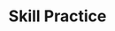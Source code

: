 ---
title: Skill Practice

source:
- title: Common Core Basics
  subject: Social Studies
  chapter: 2
  toc_type: Lesson Review
  toc_number: 2.4
  pages: 94 - 101

questions:
  - excerpt: 1, 2
    text: >
      <img class="responsive-img materialboxed" src="-skill_practice-2.4.png" />
  - number: 1
    text: >
      What relationship do the graphs show between unemployment in 1933 and personal income that same year?
    choice:
      - option: A
        text: Unemployment was at a high, and so was personal income.
      - option: B
        text: Unemployment was low. and so was personal income.
      - option: C
        text: Unemployment was at its highest point in the same year that personal income was at its lowest point.
      - option: D
        text: There is no relat ionship between unemployment and personal income. 
    answer:
      - option: C
        text: >
          In 1933, unemployment was at its highest point and personal income was at its lowest point. As the number of unemployed people goes up, the average income per person goes down.
  - number: 2
    text: >
      What do the two graphs show about unemployment?
    choice:
      - option: A
        text: It increased from 1929 to 1933, and the gross national product declined.
      - option: B
        text: It decreased from 1929 to 1933, and the gross national product decreased in the same period.
      - option: C
        text: It declined continuously from 1933.
      - option: D
        text: Unemployment and the gross national product both increased in 1938.
    answer:
      - option: A
        text: >
          The first graph shows that unemployment rose from 1929 to 1933. The second graph shows the gross national product declining at that time.
  - excerpt: 3, 4
    text: >
      <blockquote>Women even more than men need the ballot to protect their special interests and their right to earn a living... We want a law that will prohibit home-work... We hear about the sacredness of the home. What sacredness is there about a home when it is turned into a factory, where we find a mother, very often with a child at her breast, running a sewing machine? Running up thirty-seven seams for a cent. Ironing and pressing shirts seventy cents a dozen, and children making artificial flowers for one cent... These women have had no chance to make laws that would protect themselves or their children.</blockquote>
      <blockquote>...[Men] discriminate against the class that has no voice. Some of the men say, 'You women do not need a ballot; we will take care of you.' We have no faith in man's protection... Give us the ballot, and we will protect ourselves.</blockquote>
      Excerpted from Up Hill with Banners Flying, by Inez Haynes Irwin
  - number: 3
    text: >
      What is the writer's opinion in this passage?
    choice:
      - option: A
        text: The ballot will not help the working woman.
      - option: B
        text: Men cannot be depended on to protect women and children.
      - option: C
        text: Men should protect the well-being of women and children.
      - option: D
        text: Giving women the right to vote will destroy the sanctity of the home.
    answer:
      - option: B
        text: >
          The speaker says "we have no faith in man's protection . . .. Give us the ballot, and we will protect ourselves."
  - number: 4
    text: >
      The law "that will prohibit home-work" specifically refers to putting an end to what?
    choice:
      - option: A
        text: work on one's home
      - option: B
        text: studying at home
      - option: C
        text: factory-like production at home
      - option: D
        text: sewing
    answer:
      - option: C
        text: >
          Women often worked from their homes, particularly sewing. They worked many hours and earned very little. It was an unfair business practice
        
layout: cc_review
---